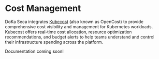 # Cost Management

DoKa Seca integrates [Kubecost](https://www.kubecost.com/) (also known as OpenCost) to provide comprehensive cost visibility and management for Kubernetes workloads. Kubecost offers real-time cost allocation, resource optimization recommendations, and budget alerts to help teams understand and control their infrastructure spending across the platform.

Documentation coming soon!
